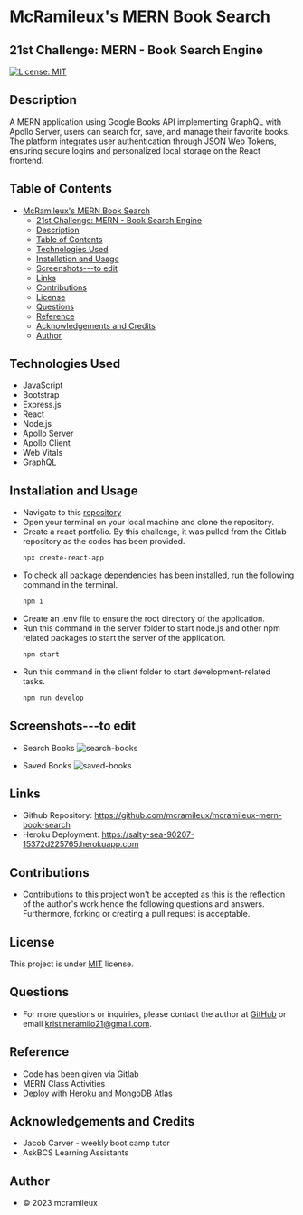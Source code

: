 # McRamileux's MERN Book Search
## 21st Challenge: MERN - Book Search Engine

[![License: MIT](https://img.shields.io/badge/License-MIT-blue.svg)](https://opensource.org/licenses/MIT)

## Description
A MERN application using Google Books API implementing GraphQL with Apollo Server, users can search for, save, and manage their favorite books. The platform integrates user authentication through JSON Web Tokens, ensuring secure logins and personalized local storage on the React frontend.


## Table of Contents
- [McRamileux's MERN Book Search](#mcramileuxs-mern-book-search)
  - [21st Challenge: MERN - Book Search Engine](#21st-challenge-mern---book-search-engine)
  - [Description](#description)
  - [Table of Contents](#table-of-contents)
  - [Technologies Used](#technologies-used)
  - [Installation and Usage](#installation-and-usage)
  - [Screenshots---to edit](#screenshots---to-edit)
  - [Links](#links)
  - [Contributions](#contributions)
  - [License](#license)
  - [Questions](#questions)
  - [Reference](#reference)
  - [Acknowledgements and Credits](#acknowledgements-and-credits)
  - [Author](#author)

## Technologies Used
- JavaScript
- Bootstrap
- Express.js
- React
- Node.js
- Apollo Server
- Apollo Client
- Web Vitals
- GraphQL

## Installation and Usage
- Navigate to this [repository](https://github.com/mcramileux/mcramileux-mern-book-search)
- Open your terminal on your local machine and clone the repository.
- Create a react portfolio. By this challenge, it was pulled from the Gitlab repository as the codes has been provided.
  ```md
  npx create-react-app
  ```
- To check all package dependencies has been installed, run the following command in the terminal.
  ```md
  npm i 
  ```
- Create an .env file to ensure the root directory of the application.
- Run this command in the server folder to start node.js and other npm related packages to start the server of the application.
  ```md 
  npm start
  ```
- Run this command in the client folder to start development-related tasks.
  ```md 
  npm run develop
  ```

## Screenshots---to edit
- Search Books
    ![search-books](https://github.com/mcramileux/mcramileux-mern-book-search/assets/122607160/998c0633-6922-47c8-a629-83a6d76bdd64)


- Saved Books
     ![saved-books](https://github.com/mcramileux/mcramileux-mern-book-search/assets/122607160/44064536-b19e-4a98-8094-3f81a122bc01)



## Links
- Github Repository: https://github.com/mcramileux/mcramileux-mern-book-search
- Heroku Deployment: https://salty-sea-90207-15372d225765.herokuapp.com

## Contributions
* Contributions to this project won't be accepted as this is the reflection of the author's work hence the following questions and answers. Furthermore, forking or creating a pull request is acceptable.

## License
This project is under [MIT](https://choosealicense.com/licenses/mit/) license.

## Questions
* For more questions or inquiries, please contact the author at [GitHub](https://github.com/mcramileux) or email kristineramilo21@gmail.com.

## Reference
- Code has been given via Gitlab
- MERN Class Activities 
- [Deploy with Heroku and MongoDB Atlas](https://coding-boot-camp.github.io/full-stack/mongodb/deploy-with-heroku-and-mongodb-atlas)
  
## Acknowledgements and Credits
- Jacob Carver - weekly boot camp tutor
- AskBCS Learning Assistants
  
## Author
- © 2023 mcramileux 


